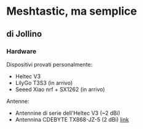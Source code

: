 # Meshtastic, ma semplice
## di Jollino


### Hardware

Dispositivi provati personalmente:

- Heltec V3
- LilyGo T3S3 (in arrivo)
- Seeed Xiao nrf + SX1262 (in arrivo)

Antenne:

- Antennine di serie dell'Heltec V3 (~2 dBi)
- Antennina CDEBYTE TX868-JZ-5 (2 dBi) [link](https://it.aliexpress.com/item/1005004207063401.html?spm=a2g0o.order_list.order_list_main.10.45371802sMDbmq&gatewayAdapt=glo2ita)